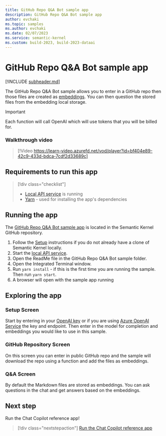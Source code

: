 ```yaml
---
title: GitHub Repo Q&A Bot sample app
description: GitHub Repo Q&A Bot sample app
author: evchaki
ms.topic: samples
ms.author: evchaki
ms.date: 02/07/2023
ms.service: semantic-kernel
ms.custom: build-2023, build-2023-dataai
---
```

# GitHub Repo Q&A Bot sample app

[!INCLUDE [subheader.md](../includes/pat_large.md)]

The GitHub Repo Q&A Bot sample allows you to enter in a GitHub repo then those files are created as [embeddings](/semantic-kernel/concepts-ai/embeddings). You can then question the stored files from the embedding local storage.

> [!IMPORTANT]
> Each function will call OpenAI which will use tokens that you will be billed for. 

### Walkthrough video

>[!Video https://learn-video.azurefd.net/vod/player?id=bf404e89-42c9-433d-bdca-7cdf2d33689c]


## Requirements to run this app

> [!div class="checklist"]
> * [Local API service](/semantic-kernel/samples/localapiservice) is running
> * [Yarn](https://yarnpkg.com/getting-started/install) - used for installing the app's dependencies

## Running the app
The [GitHub Repo Q&A Bot sample app](https://github.com/microsoft/semantic-kernel/tree/main/samples/apps/github-qna-webapp-react) is located in the Semantic Kernel GitHub repository.

1) Follow the [Setup](/semantic-kernel/get-started) instructions if you do not already have a clone of Semantic Kernel locally.
2) Start the [local API service](/semantic-kernel/samples/localapiservice).
3) Open the ReadMe file in the GitHub Repo Q&A Bot sample folder.
4) Open the Integrated Terminal window.
5) Run `yarn install` - if this is the first time you are running the sample.  Then run `yarn start`.
6) A browser will open with the sample app running

## Exploring the app

### Setup Screen
Start by entering in your [OpenAI key](https://openai.com/api/) or if you are using [Azure OpenAI Service](/azure/cognitive-services/openai/quickstart) the key and endpoint.  Then enter in the model for completion and embeddings you would like to use in this sample.

### GitHub Repository Screen
On this screen you can enter in public GitHub repo and the sample will download the repo using a function and add the files as embeddings.

### Q&A Screen
By default the Markdown files are stored as embeddings.  You can ask questions in the chat and get answers based on the embeddings.

## Next step

Run the Chat Copilot reference app!

> [!div class="nextstepaction"]
> [Run the Chat Copilot reference app](/semantic-kernel/samples/copilotchat)
